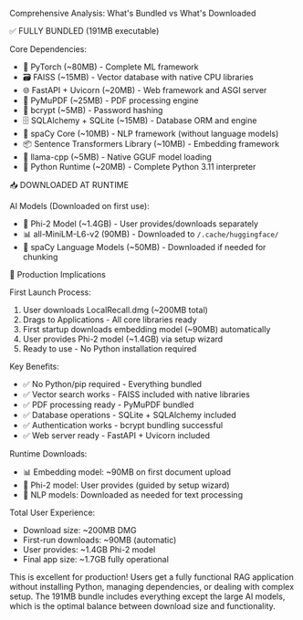  Comprehensive Analysis: What's Bundled vs What's Downloaded

  ✅ FULLY BUNDLED (191MB executable)

  Core Dependencies:
  - 🔢 PyTorch (~80MB) - Complete ML framework
  - 🗃️ FAISS (~15MB) - Vector database with native CPU libraries
  - 🌐 FastAPI + Uvicorn (~20MB) - Web framework and ASGI server
  - 📄 PyMuPDF (~25MB) - PDF processing engine
  - 🔐 bcrypt (~5MB) - Password hashing
  - 🗄️ SQLAlchemy + SQLite (~15MB) - Database ORM and engine
  - 🧠 spaCy Core (~10MB) - NLP framework (without language models)
  - 📦 Sentence Transformers Library (~10MB) - Embedding framework
  - 🔗 llama-cpp (~5MB) - Native GGUF model loading
  - 🐍 Python Runtime (~20MB) - Complete Python 3.11 interpreter

  📥 DOWNLOADED AT RUNTIME

  AI Models (Downloaded on first use):
  - 🤖 Phi-2 Model (~1.4GB) - User provides/downloads separately
  - 📊 all-MiniLM-L6-v2 (90MB) - Downloaded to `/.cache/huggingface/`
  - 🧠 spaCy Language Models (~50MB) - Downloaded if needed for chunking

  🎯 Production Implications

  First Launch Process:
  1. User downloads LocalRecall.dmg (~200MB total)
  2. Drags to Applications - All core libraries ready
  3. First startup downloads embedding model (~90MB) automatically
  4. User provides Phi-2 model (~1.4GB) via setup wizard
  5. Ready to use - No Python installation required

  Key Benefits:
  - ✅ No Python/pip required - Everything bundled
  - ✅ Vector search works - FAISS included with native libraries
  - ✅ PDF processing ready - PyMuPDF bundled
  - ✅ Database operations - SQLite + SQLAlchemy included
  - ✅ Authentication works - bcrypt bundling successful
  - ✅ Web server ready - FastAPI + Uvicorn included

  Runtime Downloads:
  - 📊 Embedding model: ~90MB on first document upload
  - 🤖 Phi-2 model: User provides (guided by setup wizard)
  - 🧠 NLP models: Downloaded as needed for text processing

  Total User Experience:
  - Download size: ~200MB DMG
  - First-run downloads: ~90MB (automatic)
  - User provides: ~1.4GB Phi-2 model
  - Final app size: ~1.7GB fully operational

  This is excellent for production! Users get a fully functional RAG application without installing Python, managing dependencies, or dealing with complex setup. The
  191MB bundle includes everything except the large AI models, which is the optimal balance between download size and functionality.